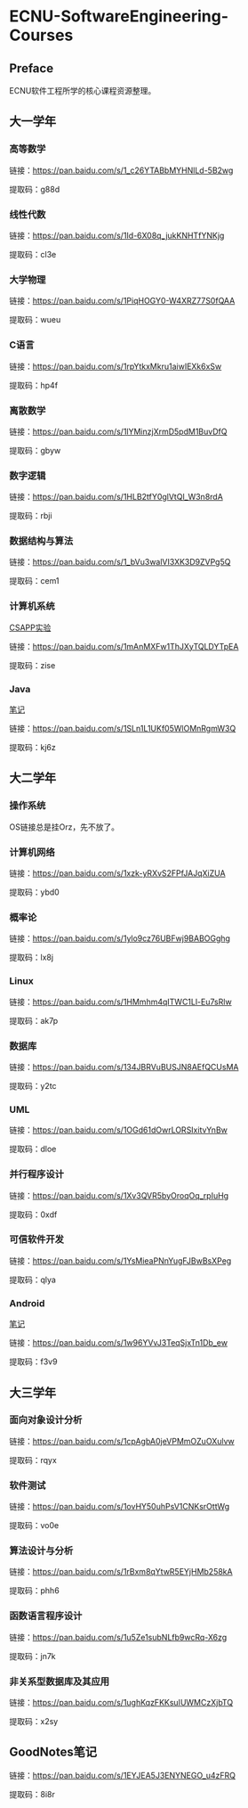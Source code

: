 # ECNU-SoftwareEngineering-Courses

## Preface
ECNU软件工程所学的核心课程资源整理。

## 大一学年

### 高等数学
    
链接：https://pan.baidu.com/s/1_c26YTABbMYHNlLd-5B2wg 
    
提取码：g88d 

### 线性代数

链接：https://pan.baidu.com/s/1Id-6X08q_jukKNHTfYNKjg 

提取码：cl3e 

### 大学物理

链接：https://pan.baidu.com/s/1PiqHOGY0-W4XRZ77S0fQAA 

提取码：wueu 

### C语言

链接：https://pan.baidu.com/s/1rpYtkxMkru1aiwIEXk6xSw 

提取码：hp4f 

### 离散数学

链接：https://pan.baidu.com/s/1lYMinzjXrmD5pdM1BuvDfQ 

提取码：gbyw 

### 数字逻辑

链接：https://pan.baidu.com/s/1HLB2tfY0glVtQl_W3n8rdA 

提取码：rbji 

### 数据结构与算法

链接：https://pan.baidu.com/s/1_bVu3walVI3XK3D9ZVPg5Q 

提取码：cem1 

### 计算机系统

[CSAPP实验](https://blog.csdn.net/dwenking/category_9898908.html)

链接：https://pan.baidu.com/s/1mAnMXFw1ThJXyTQLDYTpEA 

提取码：zise 

### Java
    
[笔记](https://blog.csdn.net/dwenking/category_10189892.html)

链接：https://pan.baidu.com/s/1SLn1L1UKf05WlOMnRgmW3Q 

提取码：kj6z 

## 大二学年

### 操作系统

OS链接总是挂Orz，先不放了。

### 计算机网络

链接：https://pan.baidu.com/s/1xzk-yRXvS2FPfJAJqXiZUA 

提取码：ybd0 

### 概率论

链接：https://pan.baidu.com/s/1ylo9cz76UBFwj9BABOGghg 

提取码：lx8j 

### Linux

链接：https://pan.baidu.com/s/1HMmhm4qITWC1Ll-Eu7sRlw 

提取码：ak7p 

### 数据库

链接：https://pan.baidu.com/s/134JBRVuBUSJN8AEfQCUsMA 

提取码：y2tc 

### UML

链接：https://pan.baidu.com/s/1OGd61dOwrLORSIxitvYnBw 

提取码：dloe 

### 并行程序设计

链接：https://pan.baidu.com/s/1Xv3QVR5byOroqOq_rpIuHg 

提取码：0xdf 

### 可信软件开发

链接：https://pan.baidu.com/s/1YsMieaPNnYugFJBwBsXPeg 

提取码：qlya 

### Android

[笔记](https://www.yuque.com/books/share/f16383d6-7c15-4df8-8807-ecc940d03cc2?)

链接：https://pan.baidu.com/s/1w96YVvJ3TeqSjxTn1Db_ew 

提取码：f3v9 

## 大三学年

### 面向对象设计分析

链接：https://pan.baidu.com/s/1cpAgbA0jeVPMmOZuOXulvw 

提取码：rqyx

### 软件测试

链接：https://pan.baidu.com/s/1ovHY50uhPsV1CNKsrOttWg 

提取码：vo0e

### 算法设计与分析

链接：https://pan.baidu.com/s/1rBxm8qYtwR5EYjHMb258kA 

提取码：phh6

### 函数语言程序设计

链接：https://pan.baidu.com/s/1u5Ze1subNLfb9wcRq-X6zg 

提取码：jn7k

### 非关系型数据库及其应用

链接：https://pan.baidu.com/s/1ughKqzFKKsuIUWMCzXjbTQ 

提取码：x2sy

## GoodNotes笔记

链接：https://pan.baidu.com/s/1EYJEA5J3ENYNEGO_u4zFRQ 

提取码：8i8r 
